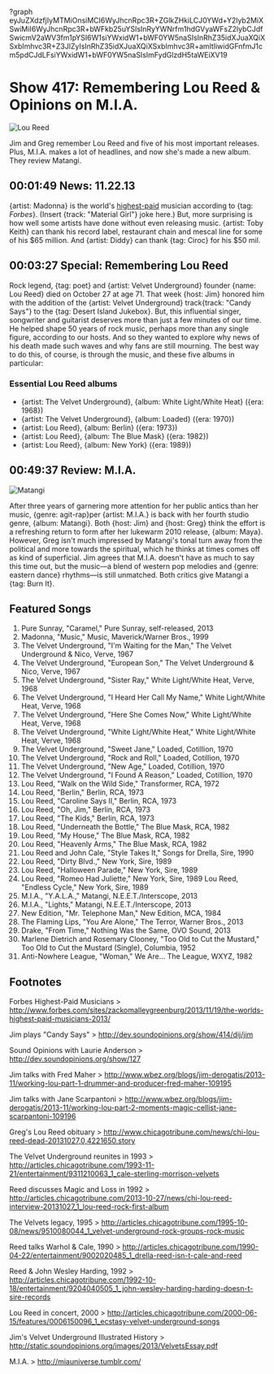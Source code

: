 ?graph eyJuZXdzfjIyMTMiOnsiMCI6WyJhcnRpc3R+ZGlkZHkiLCJ0YWd+Y2lyb2MiXSwiMiI6WyJhcnRpc3R+bWFkb25uYSIsInRyYWNrfm1hdGVyaWFsZ2lybCJdfSwicmV2aWV3fm1pYSI6W1siYWxidW1+bWF0YW5naSIsInRhZ35idXJuaXQiXSxbImhvc3R+Z3JlZyIsInRhZ35idXJuaXQiXSxbImhvc3R+amltIiwidGFnfmJ1cm5pdCJdLFsiYWxidW1+bWF0YW5naSIsImFydGlzdH5taWEiXV19

# Show 417: Remembering Lou Reed & Opinions on M.I.A.

![Lou Reed](http://static.soundopinions.org/images/2013/loureed.jpg)

Jim and Greg remember Lou Reed and five of his most important releases. Plus, M.I.A. makes a lot of headlines, and now she's made a new album. They review Matangi.

## 00:01:49 News: 11.22.13
{artist: Madonna} is the world's [highest-paid](http://www.forbes.com/sites/zackomalleygreenburg/2013/11/19/the-worlds-highest-paid-musicians-2013/) musician according to {tag: *Forbes*}. (Insert {track: "Material Girl"} joke here.) But, more surprising is how well some artists have done without even releasing music. {artist: Toby Keith} can thank his record label, restaurant chain and mescal line for some of his $65 million. And {artist: Diddy} can thank {tag: Ciroc} for his $50 mil.

## 00:03:27 Special: Remembering Lou Reed
Rock legend, {tag: poet} and {artist: Velvet Underground} founder {name: Lou Reed} died on October 27 at age 71. That week {host: Jim} honored him with the addition of the {artist: Velvet Underground} track{track:  "Candy Says"} to the {tag: Desert Island Jukebox}. But, this influential singer, songwriter and guitarist deserves more than just a few minutes of our time. He helped shape 50 years of rock music, perhaps more than any single figure, according to our hosts. And so they wanted to explore why news of his death made such waves and why fans are still mourning. The best way to do this, of course, is through the music, and these five albums in particular: 

### Essential Lou Reed albums

- {artist: The Velvet Underground}, {album: White Light/White Heat} ({era: 1968})
- {artist: The Velvet Underground}, {album: Loaded} ({era: 1970})
- {artist: Lou Reed}, {album: Berlin} ({era: 1973})
- {artist: Lou Reed}, {album: The Blue Mask} ({era: 1982})
- {artist: Lou Reed}, {album: New York} ({era: 1989})

## 00:49:37 Review: M.I.A.
![Matangi](http://is5.mzstatic.com/image/thumb/Music4/v4/67/fe/38/67fe38ea-239c-9754-e298-1643891a3cb0/UMG_cvrart_00602537569014_01_RGB72_1500x1500_13UAEIM09178.jpg/600x600bb-85.jpg "14677454/728776031")

 After three years of garnering more attention for her public antics than her music, {genre: agit-rap}per {artist: M.I.A.} is back with her fourth studio genre, {album: Matangi}. Both {host: Jim} and {host: Greg} think the effort is a refreshing return to form after her lukewarm 2010 release, {album: Maya}. However, Greg isn't much impressed by Matangi's tonal turn away from the political and more towards the spiritual, which he thinks at times comes off as kind of superficial. Jim agrees that M.I.A. doesn't have as much to say this time out, but the music—a blend of western pop melodies and {genre: eastern dance} rhythms—is still unmatched. Both critics give Matangi a {tag: Burn It}.

## Featured Songs
1. Pure Sunray, "Caramel," Pure Sunray, self-released, 2013
1. Madonna, "Music," Music, Maverick/Warner Bros., 1999
1. The Velvet Underground, "I'm Waiting for the Man," The Velvet Underground & Nico, Verve, 1967
1. The Velvet Underground, "European Son," The Velvet Underground & Nico, Verve, 1967
1. The Velvet Underground, "Sister Ray," White Light/White Heat, Verve, 1968
1. The Velvet Underground, "I Heard Her Call My Name," White Light/White Heat, Verve, 1968
1. The Velvet Underground, "Here She Comes Now," White Light/White Heat, Verve, 1968
1. The Velvet Underground, "White Light/White Heat," White Light/White Heat, Verve, 1968
1. The Velvet Underground, "Sweet Jane," Loaded, Cotillion, 1970
1. The Velvet Underground, "Rock and Roll," Loaded, Cotillion, 1970
1. The Velvet Underground, "New Age," Loaded, Cotillion, 1970
1. The Velvet Underground, "I Found A Reason," Loaded, Cotillion, 1970
1. Lou Reed, "Walk on the Wild Side," Transformer, RCA, 1972
1. Lou Reed, "Berlin," Berlin, RCA, 1973
1. Lou Reed, "Caroline Says II," Berlin, RCA, 1973
1. Lou Reed, "Oh, Jim," Berlin, RCA, 1973
1. Lou Reed, "The Kids," Berlin, RCA, 1973
1. Lou Reed, "Underneath the Bottle," The Blue Mask, RCA, 1982
1. Lou Reed, "My House," The Blue Mask, RCA, 1982
1. Lou Reed, "Heavenly Arms," The Blue Mask, RCA, 1982
1. Lou Reed and John Cale, "Style Takes It," Songs for Drella, Sire, 1990
1. Lou Reed, "Dirty Blvd.," New York, Sire, 1989
1. Lou Reed, "Halloween Parade," New York, Sire, 1989
1. Lou Reed, "Romeo Had Juliette," New York, Sire, 1989
Lou Reed, "Endless Cycle," New York, Sire, 1989
1. M.I.A., "Y.A.L.A.," Matangi, N.E.E.T./Interscope, 2013
1. M.I.A., "Lights," Matangi, N.E.E.T./Interscope, 2013
1. New Edition, "Mr. Telephone Man," New Edition, MCA, 1984
1. The Flaming Lips, "You Are Alone," The Terror, Warner Bros., 2013
1. Drake, "From Time," Nothing Was the Same, OVO Sound, 2013
1. Marlene Dietrich and Rosemary Clooney, "Too Old to Cut the Mustard," Too Old to Cut the Mustard (Single), Columbia, 1952
1. Anti-Nowhere League, "Woman," We Are… The League, WXYZ, 1982

## Footnotes
Forbes Highest-Paid Musicians > http://www.forbes.com/sites/zackomalleygreenburg/2013/11/19/the-worlds-highest-paid-musicians-2013/

Jim plays "Candy Says" > http://dev.soundopinions.org/show/414/dij/jim

Sound Opinions with Laurie Anderson > http://dev.soundopinions.org/show/127

Jim talks with Fred Maher >
http://www.wbez.org/blogs/jim-derogatis/2013-11/working-lou-part-1-drummer-and-producer-fred-maher-109195

Jim talks with Jane Scarpantoni > 
http://www.wbez.org/blogs/jim-derogatis/2013-11/working-lou-part-2-moments-magic-cellist-jane-scarpantoni-109196 

Greg's Lou Reed obituary >
http://www.chicagotribune.com/news/chi-lou-reed-dead-20131027,0,4221650.story

The Velvet Underground reunites in 1993 > http://articles.chicagotribune.com/1993-11-21/entertainment/9311210063_1_cale-sterling-morrison-velvets

Reed discusses Magic and Loss in 1992 > http://articles.chicagotribune.com/2013-10-27/news/chi-lou-reed-interview-20131027_1_lou-reed-rock-first-album

The Velvets legacy, 1995 >
http://articles.chicagotribune.com/1995-10-08/news/9510080044_1_velvet-underground-rock-groups-rock-music

Reed talks Warhol & Cale, 1990 >
http://articles.chicagotribune.com/1990-04-22/entertainment/9002020485_1_drella-reed-isn-t-cale-and-reed

Reed & John Wesley Harding, 1992 >
http://articles.chicagotribune.com/1992-10-18/entertainment/9204040505_1_john-wesley-harding-harding-doesn-t-sire-records

Lou Reed in concert, 2000 >
http://articles.chicagotribune.com/2000-06-15/features/0006150096_1_ecstasy-velvet-underground-songs

Jim's Velvet Underground Illustrated History > http://static.soundopinions.org/images/2013/VelvetsEssay.pdf

M.I.A. > http://miauniverse.tumblr.com/